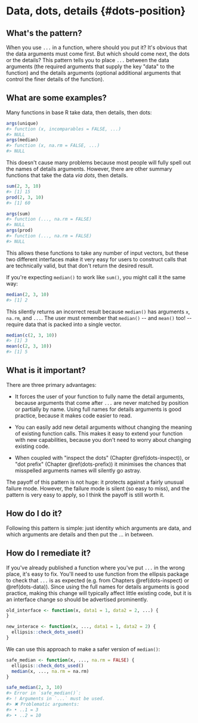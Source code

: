 # Data, dots, details {#dots-position}



<!-- Rename to details in dots? dots-details -->

## What's the pattern?

When you use `...` in a function, where should you put it? It's obvious that the data arguments must come first. But which should come next, the dots or the details? This pattern tells you to place `...` between the data arguments (the required arguments that supply the key "data" to the function) and the details arguments (optional additional arguments that control the finer details of the function). 

## What are some examples?

Many functions in base R take data, then details, then dots:


```r
args(unique)
#> function (x, incomparables = FALSE, ...) 
#> NULL
args(median)
#> function (x, na.rm = FALSE, ...) 
#> NULL
```

This doesn't cause many problems because most people will fully spell out the names of details arguments. However, there are other summary functions that take the data *via dots*, then details. 


```r
sum(2, 3, 10)
#> [1] 15
prod(2, 3, 10)
#> [1] 60

args(sum)
#> function (..., na.rm = FALSE) 
#> NULL
args(prod)
#> function (..., na.rm = FALSE) 
#> NULL
```

This allows these functions to take any number of input vectors, but these two  different interfaces make it very easy for users to construct calls that are technically valid, but that don't return the desired result.

If you're expecting `median()` to work like `sum()`, you might call it the same way:


```r
median(2, 3, 10)
#> [1] 2
```

This silently returns an incorrect result because `median()` has arguments `x`, `na.rm`, and `...`. The user must remember that `median()` -- and `mean()` too! -- require data that is packed into a single vector.


```r
median(c(2, 3, 10))
#> [1] 3
mean(c(2, 3, 10))
#> [1] 5
```


## What is it important?

There are three primary advantages:

* It forces the user of your function to fully name the detail arguments, 
  because arguments that come after `...` are never matched by position
  or partially by name. Using full names for details arguments is good practice,
  because it makes code easier to read.

* You can easily add new detail arguments without changing the meaning of 
  existing function calls. This makes it easy to extend your function with
  new capabilities, because you don't need to worry about changing existing 
  code.
  
* When coupled with "inspect the dots" (Chapter \@ref(dots-inspect)), 
  or "dot prefix" (Chapter \@ref(dots-prefix)) it minimises the chances that
  misspelled arguments names will silently go astray.

The payoff of this pattern is not huge: it protects against a fairly unusual failure mode. However, the failure mode is silent (so easy to miss), and the pattern is very easy to apply, so I think the payoff is still worth it.

## How do I do it?

Following this pattern is simple: just identity which arguments are data, and which arguments are details and then put the ... in between.

## How do I remediate it?

If you've already published a function where you've put `...` in the wrong place, it's easy to fix. You'll need to use function from the ellipsis package to check that `...` is as expected (e.g. from Chapters \@ref(dots-inspect) or \@ref(dots-data)). Since using the full names for details arguments is good practice, making this change will typically affect little existing code, but it is an interface change so should be advertised prominently.


```r
old_interface <- function(x, data1 = 1, data2 = 2, ...) {
}

new_interace <- function(x, ..., data1 = 1, data2 = 2) {
  ellipsis::check_dots_used()
}
```

We can use this approach to make a safer version of `median()`:


```r
safe_median <- function(x, ..., na.rm = FALSE) {
  ellipsis::check_dots_used()
  median(x, ..., na.rm = na.rm)
}

safe_median(2, 3, 10)
#> Error in `safe_median()`:
#> ! Arguments in `...` must be used.
#> ✖ Problematic arguments:
#> • ..1 = 3
#> • ..2 = 10
```
